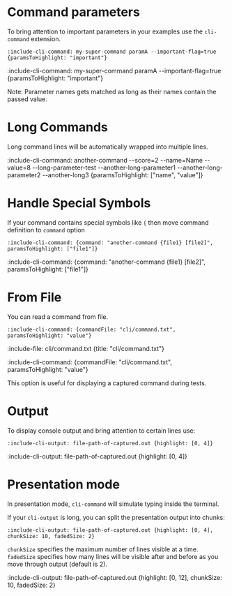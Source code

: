 # Command parameters

To bring attention to important parameters in your examples use the `cli-command` extension.

    :include-cli-command: my-super-command paramA --important-flag=true {paramsToHighlight: "important"}
    
:include-cli-command: my-super-command paramA --important-flag=true {paramsToHighlight: "important"}

Note: Parameter names gets matched as long as their names contain the passed value.

# Long Commands

Long command lines will be automatically wrapped into multiple lines.

:include-cli-command: another-command --score=2 --name=Name --value=8 --long-parameter-test --another-long-parameter1 --another-long-parameter2 --another-long3 {paramsToHighlight: ["name", "value"]}

# Handle Special Symbols

If your command contains special symbols like `{` then move command definition to `command` option

    :include-cli-command: {command: "another-command {file1} [file2]", paramsToHighlight: ["file1"]}

:include-cli-command: {command: "another-command {file1} [file2]", paramsToHighlight: ["file1"]}

# From File

You can read a command from file.

    :include-cli-command: {commandFile: "cli/command.txt", paramsToHighlight: "value"}

:include-file: cli/command.txt {title: "cli/command.txt"}

:include-cli-command: {commandFile: "cli/command.txt", paramsToHighlight: "value"}

This option is useful for displaying a captured command during tests. 

# Output

To display console output and bring attention to certain lines use:

    :include-cli-output: file-path-of-captured.out {highlight: [0, 4]}

:include-cli-output: file-path-of-captured.out {highlight: [0, 4]}


# Presentation mode

In presentation mode, `cli-command` will simulate typing inside the terminal.

If your `cli-output` is long, you can split the presentation output into chunks:
  
    :include-cli-output: file-path-of-captured.out {highlight: [0, 4], chunkSize: 10, fadedSize: 2}
    
`chunkSize` specifies the maximum number of lines visible at a time.
 `fadedSize` specifies how many lines will be visible after and before as you move through output (default is 2).
    
:include-cli-output: file-path-of-captured.out {highlight: [0, 12], chunkSize: 10, fadedSize: 2}    





